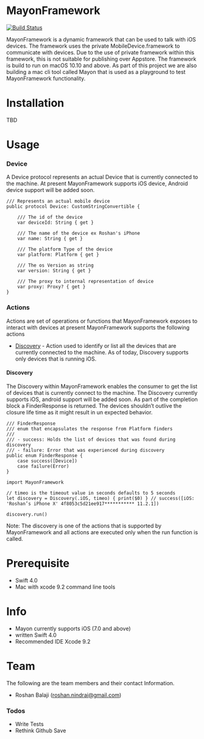 # MayonFramework
[![Build Status](https://travis-ci.org/RoshanNindrai/Mayon.svg?branch=master)](https://travis-ci.org/RoshanNindrai/Mayon)

MayonFramework is a dynamic framework that can be used to talk with iOS devices. The framework uses the private MobileDevice.framework to communicate with devices. Due to the use of private framework within this framework, this is not suitable for publishing over Appstore. The framework is build to run on macOS 10.10 and above. As part of this project we are also building a mac cli tool called Mayon that is used as a playground to test MayonFramework functionality.

# Installation
TBD
# Usage

### Device

A Device protocol represents an actual Device that is currently connected to the machine. At present MayonFramework supports iOS device, Android device support will be added soon.

    /// Represents an actual mobile device
    public protocol Device: CustomStringConvertible {

        /// The id of the device
        var deviceId: String { get }

        /// The name of the device ex Roshan's iPhone
        var name: String { get }

        /// The platform Type of the device
        var platform: Platform { get }

        /// The os Version as string
        var version: String { get }

        /// The proxy to internal representation of device
        var proxy: Proxy? { get }
    }

### Actions

Actions are set of operations or functions that MayonFramework exposes to interact with devices at present MayonFramework supports the following actions

* [Discovery](#discovery) - Action used to identify or list all the devices that are currently connected to the machine. As of today, Discovery supports only devices that is running iOS.

#### Discovery
The Discovery within MayonFramework enables the consumer to get the list of devices that is currently connect to the machine. The Discovery currently supports iOS, android support will be added soon. As part of the completion block a FinderResponse is returned. The devices shouldn’t outlive the closure life time as it might result in un expected behavior.

    /// FinderResponse
    /// enum that encapsulates the response from Platform finders
    ///
    /// - success: Holds the list of devices that was found during discovery
    /// - failure: Error that was experienced during discovery
    public enum FinderResponse {
        case success([Device])
        case failure(Error)
    }
    
    import MayonFramework
    
    // timeo is the timeout value in seconds defaults to 5 seconds
    let discovery = Discovery(.iOS, timeo) { print($0) } // success([iOS: 'Roshan’s iPhone X' 4f8053c5d21ee917*********** 11.2.1])
    
    discovery.run()

Note: The discovery is one of the actions that is supported by MayonFramework and all actions are executed only when the run function is called.

# Prerequisite 
- Swift 4.0
- Mac with xcode 9.2 command line tools

# Info
  - Mayon currently supports iOS (7.0 and above)
  - written Swift 4.0
  - Recommended IDE Xcode 9.2
# Team

The following are the team members and their contact Information.
- Roshan Balaji (roshan.nindrai@gmail.com)

### Todos
 - Write Tests
 - Rethink Github Save
 

